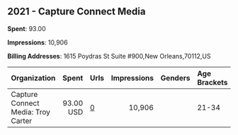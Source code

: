 ## 2021 - Capture Connect Media 
**Spent**: 93.00

**Impressions**: 10,906

**Billing Addresses**: 1615 Poydras St Suite #900,New Orleans,70112,US

|Organization|Spent|Urls|Impressions|Genders|Age Brackets|Country Codes|
|:---|---:|:---|---:|:---|:---|:---|
|Capture Connect Media: Troy Carter|93.00 USD|[0](https://www.snap.com/political-ads/asset/09073c8bddbc4bd57b0644285fa90a17a51a61dcd9c3fff3bcb3bb492b842387?mediaType=mp4)|10,906||21-34|united states|
